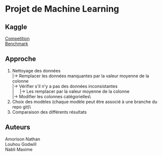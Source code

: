 # Projet de Machine Learning
## Kaggle
[Competition](https://www.kaggle.com/competitions/project-for-machine-learning-i-umons-2022/)\
[Benchmark](https://www.kaggle.com/code/tanguybo/benchmark)
## Approche
1. Nettoyage des données\
   |-> Remplacer les données manquantes par la valeur moyenne de la colonne\
   |-> Vérifier s'il n'y a pas des données inconsistantes\
   |&nbsp;&nbsp;&nbsp;&nbsp;&nbsp;|-> Les remplacer par la valeur moyenne de la colonne\
   |-> Modifier les colonnes catégorielles\
2. Choix des modèles (chaque modèle peut être associé à une branche du repo git)\
3. Comparaison des différents résultats
## Auteurs
Amorison Nathan \
Louhou Godwill \
Nabli Maxime
